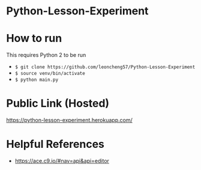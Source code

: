 # Python-Lesson-Experiment

# How to run
This requires Python 2 to be run
- `$ git clone https://github.com/leoncheng57/Python-Lesson-Experiment`
- `$ source venv/bin/activate`
- `$ python main.py`

# Public Link (Hosted)
https://python-lesson-experiment.herokuapp.com/

# Helpful References
- https://ace.c9.io/#nav=api&api=editor
